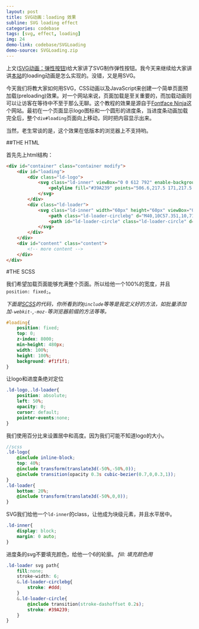 ```yaml
---
layout: post
title: SVG动画：loading 效果
subline: SVG loading effect
categories: codebase
tags: [svg, effect, loading]
img: 24
demo-link: codebase/SVGLoading
demo-source: SVGLoading.zip
---
```


上文([SVG动画：弹性按钮](http://www.zwlme.com/codebase/SVGButton.html))给大家讲了SVG制作弹性按钮。我今天来继续给大家讲讲[本站](http://www.zwlme.com)的loading动画是怎么实现的。没错，又是用SVG。

今天我们将教大家如何用SVG，CSS动画以及JavaScript来创建一个简单页面预加载(preloading)效果。对一个网站来说，页面加载是至关重要的，而加载动画则可以让访客在等待中不至于那么无聊。这个教程的效果是源自于[Fontface Ninja](http://fontface.ninja/)这个网站。最初在一个页面显示logo图标和一个圆形的进度条，当进度条动画加载完全后，整个`div#loading`页面向上移动，同时把内容显示出来。

当然，老生常谈的是，这个效果在低版本的浏览器上不支持哟。

##THE HTML

首先先上html结构：

```html
<div id="container" class="container modify">
	<div id="loading">
		<div class="ld-logo">
			<svg class="ld-inner" viewBox="0 0 612 792" enable-background="new 0 0 612 792" xml:space="preserve" style="height:250px;">
				<polyline fill="#39A239" points="506.6,217.5 171,217.5 171,241.7 395.1,241.7 141.7,523.7 171,523.7 431.6,241.7 506.6,241.8 506.6,258.2 260.8,523.7 268.1,523.7 461.8,523.7 461.8,596.6 126.2,596.6 126.2,620.7 484.2,620.7 484.6,523.9 506.6,523.7 506.6,645.1 103.8,645.1 103.8,572.9 439.4,572.9 439.4,548.3 216,548.3 209.5,548.3 469.8,265.8 439.4,265.8 178.3,548.3 103.6,548.3 103.6,532.5 350.7,265.8 149,265.8 149,193.2 484.2,193.2 484.1,168.7 126.2,168.7 126.2,265.8 103.4,265.8 103.4,145 506.6,145 "/>
			</svg>
		</div>
		<div class="ld-loader">
			<svg class="ld-inner" width="60px" height="60px" viewBox="0 0 80 80">
				<path class="ld-loader-circlebg" d="M40,10C57.351,10,71,23.649,71,40.5S57.351,71,40.5,71 S10,57.351,10,40.5S23.649,10,40.5,10z"/>
				<path id="ld-loader-circle" class="ld-loader-circle" d="M40,10C57.351,10,71,23.649,71,40.5S57.351,71,40.5,71 S10,57.351,10,40.5S23.649,10,40.5,10z"/>
			</svg>
		</div>
	</div>
	<div id="content" class="content">
		<!-- more content -->
	</div>
</div>
```

#THE SCSS

我们希望加载页面能够充满整个页面。所以给他一个100%的宽度，并且`position: fixed;`。

*下面是[SCSS](http://www.sass-lang.com/)的代码，你所看到的`@include`等等是我定义好的方法，如批量添加加`-webkit-`,`-moz-`等浏览器前缀的方法等等。*

```css
#loading{
	position: fixed;
	top: 0;
	z-index: 8000;
	min-height: 480px;
	width: 100%;
	height: 100%;
	background: #f1f1f1;
}
```
让logo和进度条绝对定位

```css
.ld-logo,.ld-loader{
	position: absolute;
	left: 50%;
	opacity: 0;
	cursor: default;
	pointer-events:none;
}
```

我们使用百分比来设置居中和高度。因为我们可能不知道logo的大小。

```scss
//scss
.ld-logo{
	@include inline-block;
	top: 40%;
	@include transform(translate3d(-50%,-50%,0));
	@include transition(opacity 0.3s cubic-bezier(0.7,0,0.3,1));
}
.ld-loader{
	bottom: 20%;
	@include transform(translate3d(-50%,0,0));
}
```

SVG我们给他一个`ld-inner`的class，让他成为块级元素，并且水平居中。

```css
.ld-inner{
	display: block;
	margin: 0 auto;
}
```
进度条的svg不要填充颜色，给他一个6的轮廓。
*fill: 填充颜色用*
```css
.ld-loader svg path{
	fill:none;
	stroke-width: 6;
	&.ld-loader-circlebg{
		stroke: #ddd;
	}
	&.ld-loader-circle{
		@include transition(stroke-dashoffset 0.2s);
		stroke: #39A239;
	}
}
```